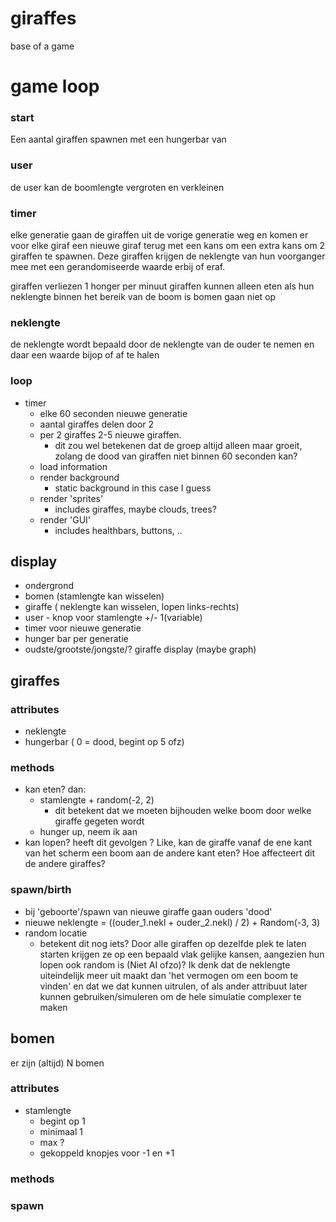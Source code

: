 # giraffes
base of a game

# game loop
### start
Een aantal giraffen spawnen met een hungerbar van 
### user
de user kan de boomlengte vergroten en verkleinen

### timer
elke generatie gaan de giraffen uit de vorige generatie weg en komen er voor elke giraf een nieuwe giraf terug met een kans om een extra kans om 2 giraffen te spawnen. Deze giraffen krijgen de neklengte van hun voorganger mee met een gerandomiseerde waarde erbij of eraf.

giraffen  verliezen 1 honger per minuut 
giraffen kunnen alleen eten als hun neklengte binnen het bereik van de boom is
bomen gaan niet op

### neklengte
de neklengte wordt bepaald door de neklengte van de ouder te nemen en daar een waarde bijop of af te halen


### loop
- timer
  - elke 60 seconden nieuwe generatie
  - aantal giraffes delen door 2
  - per 2 giraffes 2-5 nieuwe giraffen.
    - dit zou wel betekenen dat de groep altijd alleen maar groeit, zolang de dood van giraffen niet binnen 60 seconden kan?
  - load information
  - render background
    - static background in this case I guess
  - render 'sprites'
    - includes giraffes, maybe clouds, trees?
  - render 'GUI'
    - includes healthbars, buttons, ..


## display
- ondergrond
- bomen (stamlengte kan wisselen)
- giraffe ( neklengte kan wisselen, lopen links-rechts)
- user - knop voor stamlengte +/- 1(variable)
- timer voor nieuwe generatie
- hunger bar per generatie
- oudste/grootste/jongste/? giraffe display (maybe graph)

## giraffes

### attributes
- neklengte
- hungerbar ( 0 = dood, begint op 5 ofz)

### methods
- kan eten? dan:
  - stamlengte + random(-2, 2)
    - dit betekent dat we moeten bijhouden welke boom door welke giraffe gegeten wordt
  - hunger up, neem ik aan
- kan lopen? heeft dit gevolgen ? Like, kan de giraffe vanaf de ene kant van het scherm een boom aan de andere kant eten?  Hoe affecteert dit de andere giraffes?

### spawn/birth
- bij 'geboorte'/spawn van nieuwe giraffe gaan ouders 'dood'
- nieuwe neklengte = ((ouder_1.nekl + ouder_2.nekl) / 2) + Random(-3, 3)
- random locatie
  - betekent dit nog iets? Door alle giraffen op dezelfde plek te laten starten krijgen ze op een bepaald vlak gelijke kansen, aangezien hun lopen ook random is (Niet AI ofzo)? Ik denk dat de neklengte uiteindelijk meer uit maakt dan 'het vermogen om een boom te vinden' en dat we dat kunnen uitrulen, of als ander attribuut later kunnen gebruiken/simuleren om de hele simulatie complexer te maken

## bomen
er zijn (altijd) N bomen

### attributes
- stamlengte
  - begint op 1
  - minimaal 1
  - max ?
  - gekoppeld knopjes voor -1 en +1

### methods

### spawn
